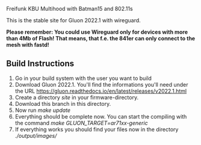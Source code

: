 Freifunk KBU Multihood with Batman15 and 802.11s


This is the stable site for Gluon 2022.1 with wireguard.

__Please remember:
You could use Wireguard only for devices with more than 4Mb of Flash! That means, that f.e. the 841er can only connect to the mesh with fastd!__


## Build Instructions

1. Go in your build system with the user you want to build
2. Download Gluon 2022.1. You'll find the informations you'll need under the URL https://gluon.readthedocs.io/en/latest/releases/v2022.1.html
3. Create a directory *site* in your firmware-directory.
4. Download this branch in this directory.
5. Now run *make update*
6. Everything should be complete now. You can start the compiling with the command *make GLUON_TARGET=ar71xx-generic*
7. If everything works you should find your files now in the directory *./output/images/*
